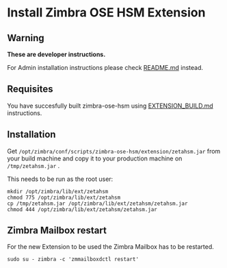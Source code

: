 # Install Zimbra OSE HSM Extension

## Warning

**These are developer instructions.**

For Admin installation instructions please check [README.md](README.md) instead.

## Requisites

You have succesfully built zimbra-ose-hsm using [EXTENSION_BUILD.md](EXTENSION_BUILD.md) instructions.

## Installation

Get `/opt/zimbra/conf/scripts/zimbra-ose-hsm/extension/zetahsm.jar` from your build machine and copy it to your production machine on `/tmp/zetahsm.jar` .

This needs to be run as the root user:

```
mkdir /opt/zimbra/lib/ext/zetahsm
chmod 775 /opt/zimbra/lib/ext/zetahsm
cp /tmp/zetahsm.jar /opt/zimbra/lib/ext/zetahsm/zetahsm.jar
chmod 444 /opt/zimbra/lib/ext/zetahsm/zetahsm.jar
```

## Zimbra Mailbox restart

For the new Extension to be used the Zimbra Mailbox has to be restarted.

```
sudo su - zimbra -c 'zmmailboxdctl restart'
```
